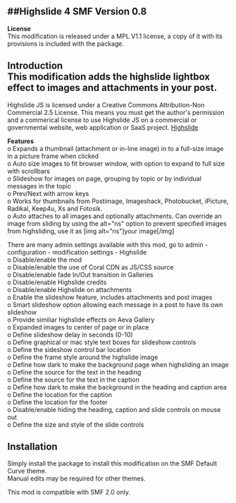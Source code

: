 ##Highslide 4 SMF Version 0.8
---
  
**License**  
This modification is released under a MPL V1.1 license, a copy of it with its provisions is included with the package.
  
**Introduction**  
This modification adds the highslide lightbox effect to images and attachments in your post.  
---
Highslide JS is licensed under a Creative Commons Attribution-Non Commercial 2.5 License. This means you must get the author's permission and a commerical license to use Highslide JS on a commercial or governmental website, web application or SaaS project. [Highslide](http://highslide.com/#licence)  
  
**Features**  
o Expands a thumbnail (attachment or in-line image) in to a full-size image in a picture frame when clicked  
o Auto size images to fit browser window, with option to expand to full size with scrollbars  
o Slideshow for images on page, grouping by topic or by individual messages in the topic  
o Prev/Next with arrow keys  
o Works for thumbnails from Postimage, Imageshack, Photobucket, iPicture, Radikal, Keep4u, Xs and Fotosik.  
o Auto attaches to all images and optionally attachments. Can override an image from sliding by using the alt="ns" option to prevent specified images from highsliding, use it as [img alt="ns"]your image[/img]  
  
There are many admin settings available with this mod, go to admin - configuration - modification settings - Highslide  
o Disable/enable the mod  
o Disable/enable the use of Coral CDN as JS/CSS source  
o Disable/enable fade In/Out transition in Galleries  
o Disable/enable Highslide credits  
o Disable/enable Highslide on attachments  
o Enable the slideshow feature, includes attachments and post images  
o Smart slideshow option allowing each message in a post to have its own slideshow  
o Provide similiar highslide effects on Aeva Gallery  
o Expanded images to center of page or in place  
o Define slideshow delay in seconds (0-10)  
o Define graphical or mac style text boxes for slideshow controls  
o Define the sideshow control bar location  
o Define the frame style around the highslide image  
o Define how dark to make the background page when highsliding an image  
o Define the source for the text in the heading  
o Define the source for the text in the caption  
o Define how dark to make the background in the heading and caption area  
o Define the location for the caption  
o Define the location for the footer  
o Disable/enable hiding the heading, caption and slide controls on mouse out  
o Define the size and style of the slide controls  
  
**Installation**  
---
Simply install the package to install this modification on the SMF Default Curve theme.  
Manual edits may be required for other themes.  
  
This mod is compatible with SMF 2.0 only. 